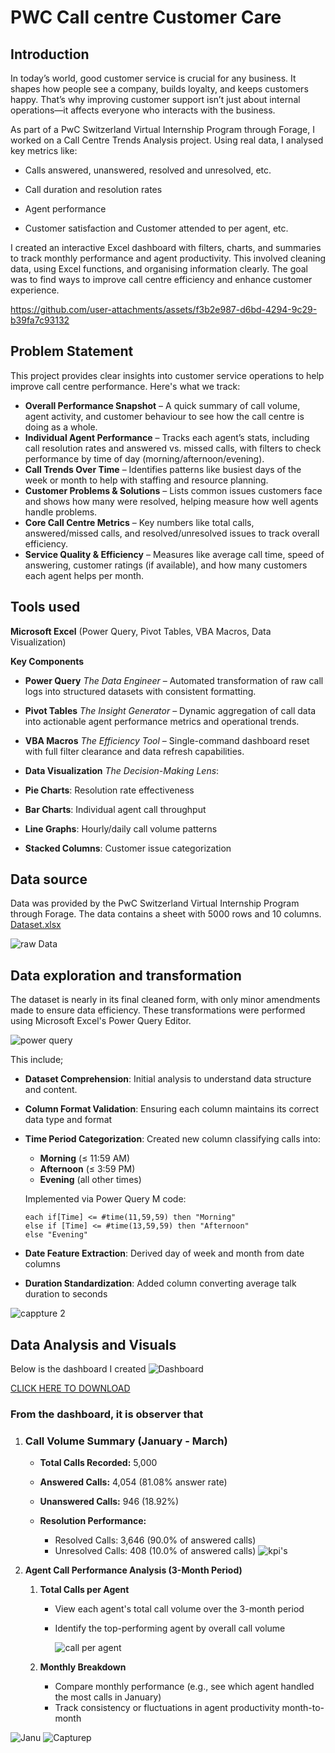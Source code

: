 # PWC Call centre Customer Care
## Introduction

In today’s world, good customer service is crucial for any business. It shapes how people see a company, builds loyalty, and keeps customers happy. That’s why improving customer support isn’t just about internal operations—it affects everyone who interacts with the business.

As part of a PwC Switzerland Virtual Internship Program through Forage, I worked on a Call Centre Trends Analysis project. Using real data, I analysed key metrics like:

- Calls answered, unanswered, resolved and unresolved, etc.

- Call duration and resolution rates

- Agent performance

- Customer satisfaction and Customer attended to per agent, etc.


I created an interactive Excel dashboard with filters, charts, and summaries to track monthly performance and agent productivity. This involved cleaning data, using Excel functions, and organising information clearly. The goal was to find ways to improve call centre efficiency and enhance customer experience.

https://github.com/user-attachments/assets/f3b2e987-d6bd-4294-9c29-b39fa7c93132



## Problem Statement

This project provides clear insights into customer service operations to help improve call centre performance. Here's what we track:

- **Overall Performance Snapshot** – A quick summary of call volume, agent activity, and customer behaviour to see how the call centre is doing as a whole.
- **Individual Agent Performance** – Tracks each agent’s stats, including call resolution rates and answered vs. missed calls, with filters to check performance by time of day (morning/afternoon/evening).
- **Call Trends Over Time** – Identifies patterns like busiest days of the week or month to help with staffing and resource planning.
- **Customer Problems & Solutions** – Lists common issues customers face and shows how many were resolved, helping measure how well agents handle problems.
- **Core Call Centre Metrics** – Key numbers like total calls, answered/missed calls, and resolved/unresolved issues to track overall efficiency.
- **Service Quality & Efficiency** – Measures like average call time, speed of answering, customer ratings (if available), and how many customers each agent helps per month.



## Tools used

**Microsoft Excel** (Power Query, Pivot Tables, VBA Macros, Data Visualization)

**Key Components**

- **Power Query**
  *The Data Engineer* – Automated transformation of raw call logs into structured datasets with consistent formatting.
- **Pivot Tables**
  *The Insight Generator* – Dynamic aggregation of call data into actionable agent performance metrics and operational trends.
- **VBA Macros**
  *The Efficiency Tool* – Single-command dashboard reset with full filter clearance and data refresh capabilities.
- **Data Visualization**
  *The Decision-Making Lens*:

- **Pie Charts**: Resolution rate effectiveness
- **Bar Charts**: Individual agent call throughput
- **Line Graphs**: Hourly/daily call volume patterns
- **Stacked Columns**: Customer issue categorization

## Data source

Data was provided by the PwC Switzerland Virtual Internship Program through Forage. The data contains a sheet with 5000 rows and 10 columns. [Dataset.xlsx](https://github.com/user-attachments/files/20140275/Dataset.xlsx)

![raw Data](https://github.com/user-attachments/assets/7fab2d14-d28b-4a12-b983-286b9fb71a2b)


## Data exploration and transformation

The dataset is nearly in its final cleaned form, with only minor amendments made to ensure data efficiency. These transformations were performed using Microsoft Excel's Power Query Editor.


![power query](https://github.com/user-attachments/assets/7191e0c0-1c05-4e9d-94e2-e325a9aa5eaf)


This include;

- **Dataset Comprehension**: Initial analysis to understand data structure and content.

- **Column Format Validation**: Ensuring each column maintains its correct data type and format

- **Time Period Categorization**: Created new column classifying calls into:

  - **Morning** (≤ 11:59 AM)
  - **Afternoon** (≤ 3:59 PM)
  - **Evening** (all other times)

  Implemented via Power Query M code:

  ```Power Query M formula language
  each if[Time] <= #time(11,59,59) then "Morning"
  else if [Time] <= #time(13,59,59) then "Afternoon"
  else "Evening"
  ```

- **Date Feature Extraction**: Derived day of week and month from date columns

- **Duration Standardization**: Added column converting average talk duration to seconds

![cappture 2](https://github.com/user-attachments/assets/7b980031-83fb-4a31-a453-ee8c1d34244e)


## Data Analysis and Visuals

Below is the dashboard I created
![Dashboard](https://github.com/user-attachments/assets/7d24d5a8-9d8d-4ca1-8dd3-6af3bb0c1b90)

[CLICK HERE TO DOWNLOAD](Dashboard.xlsm)

### **From the dashboard, it is observer that**
1. ### **Call Volume Summary (January - March)**

   - **Total Calls Recorded:** 5,000

   - **Answered Calls:** 4,054 (81.08% answer rate)

   - **Unanswered Calls:** 946 (18.92%)

   - **Resolution Performance:**
     - Resolved Calls: 3,646 (90.0% of answered calls)
     - Unresolved Calls: 408 (10.0% of answered calls)
  ![kpi's](https://github.com/user-attachments/assets/c33e3a4e-e571-4566-a13c-4694ee8d4f77)

2. **Agent Call Performance Analysis (3-Month Period)**

   1. **Total Calls per Agent**
      - View each agent's total call volume over the 3-month period
      - Identify the top-performing agent by overall call volume

   
        ![call per agent](https://github.com/user-attachments/assets/1fffadb9-ea4f-4819-81c0-52aa06e62180)


   1. **Monthly Breakdown**
      - Compare monthly performance (e.g., see which agent handled the most calls in January)
      - Track consistency or fluctuations in agent productivity month-to-month

        
![Janu](https://github.com/user-attachments/assets/861d036f-5c07-4b62-bef1-4e5bd8c15db4)
![Capturep](https://github.com/user-attachments/assets/d7b3afca-2701-411f-9243-acf1185d5457)

